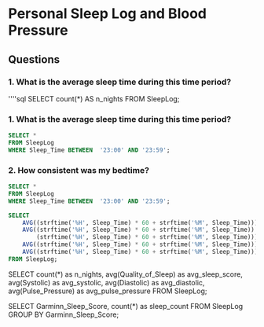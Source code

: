 # Personal Sleep Log and Blood Pressure

## Questions

### 1. What is the average sleep time during this time period?

''''sql
SELECT count(*) AS n_nights
FROM SleepLog;


### 1. What is the average sleep time during this time period?

````sql
SELECT *
FROM SleepLog
WHERE Sleep_Time BETWEEN  '23:00' AND '23:59';
````

### 2. How consistent was my bedtime?


````sql
SELECT *
FROM SleepLog
WHERE Sleep_Time BETWEEN  '23:00' AND '23:59';

SELECT
    AVG((strftime('%H', Sleep_Time) * 60 + strftime('%M', Sleep_Time))) AS avg_time,
    AVG((strftime('%H', Sleep_Time) * 60 + strftime('%M', Sleep_Time)) *
        (strftime('%H', Sleep_Time) * 60 + strftime('%M', Sleep_Time))) -
    AVG((strftime('%H', Sleep_Time) * 60 + strftime('%M', Sleep_Time))) *
    AVG((strftime('%H', Sleep_Time) * 60 + strftime('%M', Sleep_Time))) AS variance_time
FROM SleepLog;
````

SELECT count(*) as n_nights,
	avg(Quality_of_Sleep) as avg_sleep_score,
	avg(Systolic) as avg_systolic,
	avg(Diastolic) as avg_diastolic,
	avg(Pulse_Pressure) as avg_pulse_pressure
FROM SleepLog;


SELECT Garminn_Sleep_Score,
	count(*) as sleep_count
FROM SleepLog
GROUP BY Garminn_Sleep_Score;




